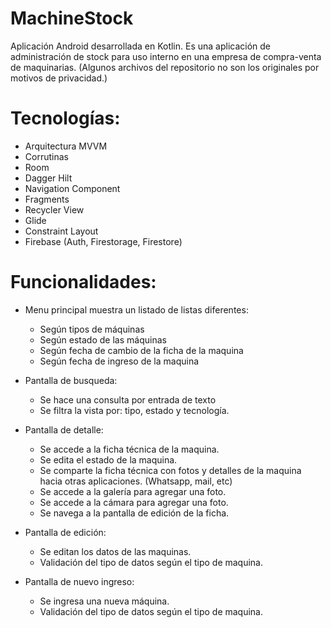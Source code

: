 # MachineStock

Aplicación Android desarrollada en Kotlin. Es una aplicación de administración de stock para uso interno en una empresa de compra-venta de maquinarias. 
(Algunos archivos del repositorio no son los originales por motivos de privacidad.)

# Tecnologías:
- Arquitectura MVVM
- Corrutinas
- Room
- Dagger Hilt
- Navigation Component
- Fragments
- Recycler View
- Glide
- Constraint Layout
- Firebase (Auth, Firestorage, Firestore)

# Funcionalidades:
- Menu principal muestra un listado de listas diferentes:
  - Según tipos de máquinas
  - Según estado de las máquinas
  - Según fecha de cambio de la ficha de la maquina
  - Según fecha de ingreso de la maquina
  
- Pantalla de busqueda:
  - Se hace una consulta por entrada de texto
  - Se filtra la vista por: tipo, estado y tecnología.
  
- Pantalla de detalle: 
  - Se accede a la ficha técnica de la maquina.
  - Se edita el estado de la maquina.
  - Se comparte la ficha técnica con fotos y detalles de la maquina hacia otras aplicaciones. (Whatsapp, mail, etc)
  - Se accede a la galería para agregar una foto.
  - Se accede a la cámara para agregar una foto.
  - Se navega a la pantalla de edición de la ficha.
  
- Pantalla de edición:
  - Se editan los datos de las maquinas.
  - Validación del tipo de datos según el tipo de maquina.

- Pantalla de nuevo ingreso:
  - Se ingresa una nueva máquina.
  - Validación del tipo de datos según el tipo de maquina.
